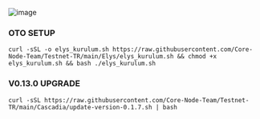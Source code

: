 ![image](https://github.com/Core-Node-Team/Testnet-TR/assets/91562185/6b8fb6e5-57f0-46c8-8dfd-6912d22fd6ce)

### OTO SETUP

```
curl -sSL -o elys_kurulum.sh https://raw.githubusercontent.com/Core-Node-Team/Testnet-TR/main/Elys/elys_kurulum.sh && chmod +x elys_kurulum.sh && bash ./elys_kurulum.sh
```

### V0.13.0 UPGRADE
```
curl -sSL https://raw.githubusercontent.com/Core-Node-Team/Testnet-TR/main/Cascadia/update-version-0.1.7.sh | bash
```
